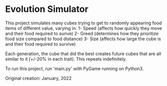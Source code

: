 # Evolution Simulator

This project simulates many cubes trying to get to randomly appearing food items of different value, varying in:
  1- Speed (affects how quickly they move and their food required to surive)
  2- Greed (determines how they prioritize food size compared to food distance)
  3- Size (affects how large the cube is and their food required to survive) 

Each generation, the cube that did the best creates future cubes that are all similar to it (+/-20% in each trait). This repeats indefinitely.

To run this project, run 'main.py' with PyGame running on Python3.

Original creation: January, 2022
